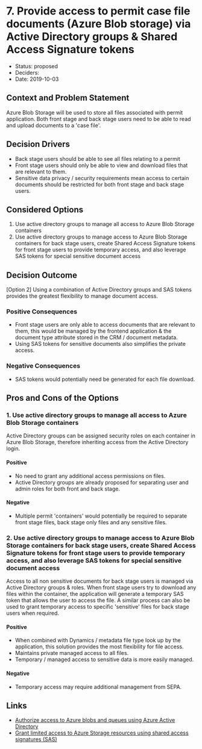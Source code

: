 # 7. Provide access to permit case file documents (Azure Blob storage) via Active Directory groups & Shared Access Signature tokens

* Status: proposed
* Deciders: 
* Date: 2019-10-03

## Context and Problem Statement

Azure Blob Storage will be used to store all files associated with permit application.  Both front stage and back stage users need to be able to read and upload documents to a 'case file'.

## Decision Drivers

* Back stage users should be able to see all files relating to a permit
* Front stage users should only be able to view and download files that are relevant to them.
* Sensitive data privacy / security requirements mean access to certain documents should be restricted for both front stage and back stage users.

## Considered Options

1. Use active directory groups to manage all access to Azure Blob Storage containers
2. Use active directory groups to manage access to Azure Blob Storage containers for back stage users, create Shared Access Signature tokens for front stage users to provide temporary access, and also leverage SAS tokens for special sensitive document access

## Decision Outcome

[Option 2] Using a combination of Active Directory groups and SAS tokens provides the greatest flexibility to manage document access. 

### Positive Consequences

* Front stage users are only able to access documents that are relevant to them, this would be managed by the frontend application & the document type attribute stored in the CRM / document metadata.
* Using SAS tokens for sensitive documents also simplifies the private access.

### Negative Consequences

* SAS tokens would potentially need be generated for each file download.

## Pros and Cons of the Options

### 1. Use active directory groups to manage all access to Azure Blob Storage containers

Active Directory groups can be assigned security roles on each container in Azure Blob Storage, therefore inheriting access from the Active Directory login.

#### Positive
* No need to grant any additional access permissions on files.
* Active Directory groups are already proposed for separating user and admin roles for both front and back stage.

#### Negative
* Multiple permit 'containers' would potentially be required to separate front stage files, back stage only files and any sensitive files. 

### 2. Use active directory groups to manage access to Azure Blob Storage containers for back stage users, create Shared Access Signature tokens for front stage users to provide temporary access, and also leverage SAS tokens for special sensitive document access

Access to all non sensitive documents for back stage users is managed via Active Directory groups & roles.  When front stage users try to download any files within the container, the application will generate a temporary SAS token that allows the user to access the file.  A similar process can also be used to grant temporary access to specific 'sensitive' files for back stage users when required.

#### Positive
* When combined with Dynamics / metadata file type look up by the application, this solution provides the most flexibility for file access.
* Maintains private managed access to all files.
* Temporary / managed access to sensitive data is more easily managed.

#### Negative
* Temporary access may require additional management from SEPA.

## Links

* [Authorize access to Azure blobs and queues using Azure Active Directory](https://docs.microsoft.com/en-us/azure/storage/common/storage-auth-aad)
* [Grant limited access to Azure Storage resources using shared access signatures (SAS)](https://docs.microsoft.com/en-us/azure/storage/common/storage-sas-overview)
